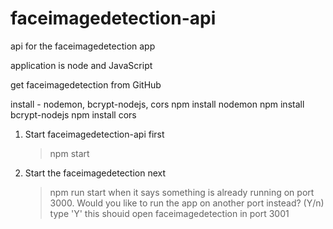 # faceimagedetection-api
api for the faceimagedetection app

application is node and JavaScript

get faceimagedetection from GitHub

install - nodemon, bcrypt-nodejs, cors
npm install nodemon
npm install bcrypt-nodejs
npm install cors

1. Start faceimagedetection-api first 
    > npm start 
2. Start the faceimagedetection next
    > npm run start
    when it says something is already running on port 3000. Would you like to run the app on another port instead? (Y/n) type 'Y'
    this shouid open faceimagedetection in port 3001

